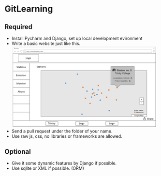 # GitLearning

## Required

* Install Pycharm and Django, set up local development evironment
* Write a basic website just like this.
![Sample](images/web_design_station.PNG)
* Send a pull request under the folder of your name.
* Use raw js, css, no libraries or frameworks are allowed.

## Optional

* Give it some dynamic features by Django if possible.
* Use sqlite or XML if possible. (ORM)
